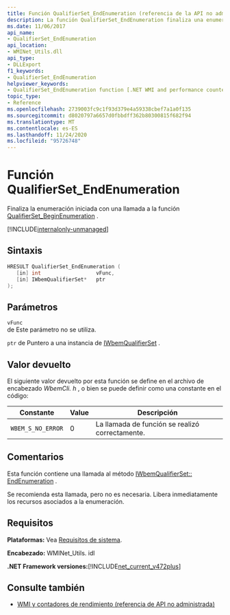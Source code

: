 ```yaml
---
title: Función QualifierSet_EndEnumeration (referencia de la API no administrada)
description: La función QualifierSet_EndEnumeration finaliza una enumeración.
ms.date: 11/06/2017
api_name:
- QualifierSet_EndEnumeration
api_location:
- WMINet_Utils.dll
api_type:
- DLLExport
f1_keywords:
- QualifierSet_EndEnumeration
helpviewer_keywords:
- QualifierSet_EndEnumeration function [.NET WMI and performance counters]
topic_type:
- Reference
ms.openlocfilehash: 2739003fc9c1f93d379e4a59338cbef7a1a0f135
ms.sourcegitcommit: d8020797a6657d0fbbdff362b80300815f682f94
ms.translationtype: MT
ms.contentlocale: es-ES
ms.lasthandoff: 11/24/2020
ms.locfileid: "95726748"
---
```

# <a name="qualifierset_endenumeration-function"></a>Función QualifierSet_EndEnumeration

Finaliza la enumeración iniciada con una llamada a la función [QualifierSet_BeginEnumeration](qualifierset-beginenumeration.md) .  

[!INCLUDE[internalonly-unmanaged](../../../../includes/internalonly-unmanaged.md)]
  
## <a name="syntax"></a>Sintaxis  
  
```cpp  
HRESULT QualifierSet_EndEnumeration (
   [in] int                  vFunc,
   [in] IWbemQualifierSet*   ptr
);
```  

## <a name="parameters"></a>Parámetros

`vFunc`  
de Este parámetro no se utiliza.

`ptr` de Puntero a una instancia de [IWbemQualifierSet](/windows/desktop/api/wbemcli/nn-wbemcli-iwbemqualifierset) .

## <a name="return-value"></a>Valor devuelto

El siguiente valor devuelto por esta función se define en el archivo de encabezado *WbemCli. h* , o bien se puede definir como una constante en el código:

|Constante  |Value  |Descripción  |
|---------|---------|---------|
|`WBEM_S_NO_ERROR` | 0 | La llamada de función se realizó correctamente.  |
  
## <a name="remarks"></a>Comentarios

Esta función contiene una llamada al método [IWbemQualifierSet:: EndEnumeration](/windows/desktop/api/wbemcli/nf-wbemcli-iwbemqualifierset-endenumeration) .

Se recomienda esta llamada, pero no es necesaria. Libera inmediatamente los recursos asociados a la enumeración.

## <a name="requirements"></a>Requisitos  

**Plataformas:** Vea [Requisitos de sistema](../../get-started/system-requirements.md).  
  
**Encabezado:** WMINet_Utils. idl  
  
**.NET Framework versiones:**[!INCLUDE[net_current_v472plus](../../../../includes/net-current-v472plus.md)]  
  
## <a name="see-also"></a>Consulte también

- [WMI y contadores de rendimiento (referencia de API no administrada)](index.md)
